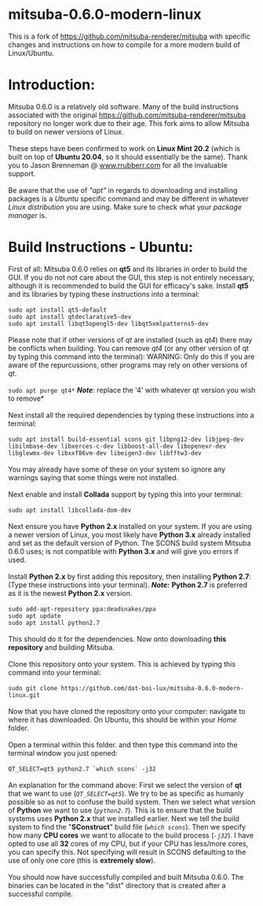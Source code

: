 # mitsuba-0.6.0-modern-linux
This is a fork of https://github.com/mitsuba-renderer/mitsuba with specific changes and instructions on how to compile for a more modern build of Linux/Ubuntu.
# Introduction:
Mitsuba 0.6.0 is a relatively old software. Many of the build instructions associated with the original https://github.com/mitsuba-renderer/mitsuba repository no longer work due to their age. This fork aims to allow Mitsuba to build on newer versions of Linux.\
\
These steps have been confirmed to work on **Linux Mint 20.2** (which is built on top of **Ubuntu 20.04**, so it should essentially be the same). Thank you to Jason Brenneman @ www.rrubberr.com for all the invaluable support.\
\
Be aware that the use of *"apt"* in regards to downloading and installing packages is a *Ubuntu* specific command and may be different in whatever *Linux distribution* you are using. Make sure to check what your *package manager* is.

# Build Instructions - Ubuntu:
First of all: Mitsuba 0.6.0 relies on **qt5** and its libraries in order to build the GUI. If you do not not care about the GUI, this step is not entirely necessary, although it is recommended to build the GUI for efficacy's sake. Install **qt5** and its libraries by typing these instructions into a terminal: \
\
```sudo apt install qt5-default``` \
```sudo apt install qtdeclarative5-dev``` \
```sudo apt install libqt5opengl5-dev libqt5xmlpatterns5-dev```\
\
Please note that if other versions of *qt* are installed  (such as *qt4*) there may be conflicts when building. You can remove *qt4* (or any other version of qt by typing this command into the terminal): WARNING: Only do this if you are aware of the repurcussions, other programs may rely on other versions of *qt*.\
\
```sudo apt purge qt4*``` ***Note***: replace the '4' with whatever qt version you wish to remove*\
\
Next install all the required dependencies by typing these instructions into a terminal: \
\
```sudo apt install build-essential scons git libpng12-dev libjpeg-dev libilmbase-dev libxerces-c-dev libboost-all-dev libopenexr-dev libglewmx-dev libxxf86vm-dev libeigen3-dev libfftw3-dev```\
\
You may already have some of these on your system so ignore any warnings saying that some things were not installed.\
\
Next enable and install **Collada** support by typing this into your terminal:\
\
```sudo apt install libcollada-dom-dev```\
\
Next ensure you have **Python 2.x** installed on your system. If you are using a newer version of Linux, you most likely have **Python 3.x** already installed and set as the default version of Python. The SCONS build system Mitsuba 0.6.0 uses; is not compatible with **Python 3.x** and will give you errors if used.\
\
Install **Python 2.x** by first adding this repository, then installing **Python 2.7**: (Type these instructions into your terminal). ***Note:*** **Python 2.7** is preferred as it is the newest **Python 2.x** version.\
\
```sudo add-apt-repository ppa:deadsnakes/ppa```\
```sudo apt update```\
```sudo apt install python2.7```\
\
This should do it for the dependencies. Now onto downloading **this repository** and building Mitsuba.\
\
Clone this repository onto your system. This is achieved by typing this command into your terminal:\
\
```sudo git clone https://github.com/dat-boi-lux/mitsuba-0.6.0-modern-linux.git```\
\
Now that you have cloned the repository onto your computer: navigate to where it has downloaded. On Ubuntu, this should be within your *Home* folder.\
\
Open a terminal within this folder. and then type this command into the terminal window you just opened:\
\
```QT_SELECT=qt5 python2.7 `which scons` -j32```\
\
An explanation for the command above: First we select the version of **qt** that we want to use (*`QT_SELECT=qt5`*). We try to be as specific as humanly possible so as not to confuse the build system. Then we select what version of **Python** we want to use (*`python2.7`*). This is to ensure that the build systems uses **Python 2.x** that we installed earlier. Next we tell the build system to find the "**SConstruct**" build file (*`which scons`*). Then we specify how many **CPU cores** we want to allocate to the build process (*`-j32`*). I have opted to use all **32** cores of my CPU, but if your CPU has less/more cores, you can specify this. Not specifying will result in SCONS defaulting to the use of only one core (this is **extremely slow**).\
\
You should now have successfully compiled and built Mitsuba 0.6.0. The binaries can be located in the "dist" directory that is created after a successful compile.
